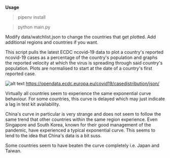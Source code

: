 **Usage**
> pipenv install

> python main.py

Modify data/watchlist.json to change the countries that get plotted. Add additional regions and countries if you want.

This script pulls the latest ECDC ncovid-19 data to plot a country's reported ncovid-19 cases as a percentage of the country's population and graphs the reported velocity at which the virus is spreading through said country's population. Plots are normalised to start at the date of a country's first reported case.

![alt text](https://raw.githubusercontent.com/elodea/ncovid-19-case-pct-by-day/master/img/plot.png)
https://opendata.ecdc.europa.eu/covid19/casedistribution/json/

Virtually all countries seem to experience the same exponential curve behaviour. For some countries, this curve is delayed which may just indicate a lag in test kit availability.

China's curve in particular is very strange and does not seem to follow the same trend that other countries within the same region experience. Even Singapore and South Korea, known for their good management of the pandemic, have experienced a typical exponential curve. This seems to lend to the idea that China's data is a bit suss.

Some countries seem to have beaten the curve completely i.e. Japan and Taiwan.
